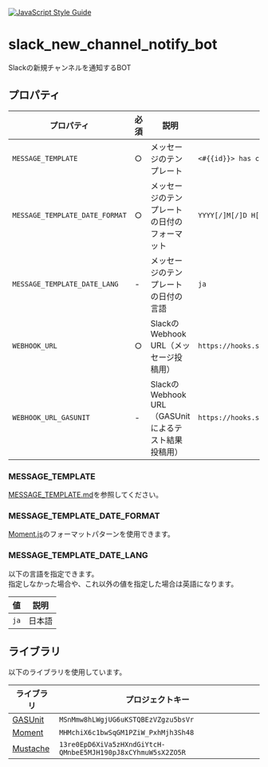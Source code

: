 [![JavaScript Style Guide](https://img.shields.io/badge/code_style-standard-brightgreen.svg)](https://standardjs.com)

# slack_new_channel_notify_bot
Slackの新規チャンネルを通知するBOT

## プロパティ
|プロパティ|必須|説明|例|
|---|---|---|---|
|`MESSAGE_TEMPLATE`|○|メッセージのテンプレート|`<#{{id}}> has created by <@{{creator}}> on {{created}}.`|
|`MESSAGE_TEMPLATE_DATE_FORMAT`|○|メッセージのテンプレートの日付のフォーマット|`YYYY[/]M[/]D H[:]mm[:]ss`|
|`MESSAGE_TEMPLATE_DATE_LANG`|-|メッセージのテンプレートの日付の言語|`ja`|
|`WEBHOOK_URL`|○|SlackのWebhook URL（メッセージ投稿用）|`https://hooks.slack.com/services/T00000000/B00000000/XXXXXXXXXXXXXXXXXXXXXXXX`|
|`WEBHOOK_URL_GASUNIT`|-|SlackのWebhook URL（GASUnitによるテスト結果投稿用）|`https://hooks.slack.com/services/T00000000/B00000000/XXXXXXXXXXXXXXXXXXXXXXXX`|

### MESSAGE_TEMPLATE
[MESSAGE_TEMPLATE.md](MESSAGE_TEMPLATE.md)を参照してください。

### MESSAGE_TEMPLATE_DATE_FORMAT
[Moment.js](https://momentjs.com/docs/#/displaying/format/)のフォーマットパターンを使用できます。

### MESSAGE_TEMPLATE_DATE_LANG
以下の言語を指定できます。  
指定しなかった場合や、これ以外の値を指定した場合は英語になります。

|値|説明|
|---|---|
|`ja`|日本語|

## ライブラリ
以下のライブラリを使用しています。

|ライブラリ|プロジェクトキー|
|---|---|
|[GASUnit](https://github.com/gasunit/GASUnit)|`MSnMmw8hLWgjUG6uKSTQBEzVZgzu5bsVr`|
|[Moment](https://momentjs.com/)|`MHMchiX6c1bwSqGM1PZiW_PxhMjh3Sh48`|
|[Mustache](https://github.com/munierujp/Mustache.gs)|`13re0EpD6XiVa5zHXndGiYtcH-QMnbeE5MJH190pJ8xCYhmuW5sX2ZO5R`|
